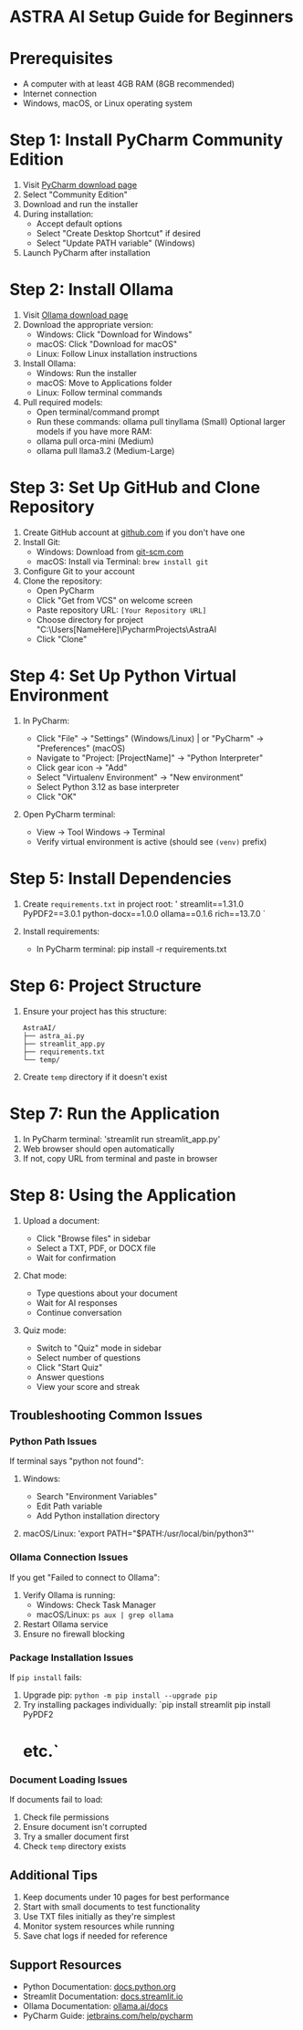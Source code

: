 # ASTRA AI Setup Guide for Beginners

# Prerequisites
- A computer with at least 4GB RAM (8GB recommended)
- Internet connection
- Windows, macOS, or Linux operating system

# Step 1: Install PyCharm Community Edition
1. Visit [PyCharm download page](https://www.jetbrains.com/pycharm/download/)
2. Select "Community Edition"
3. Download and run the installer
4. During installation:
   - Accept default options
   - Select "Create Desktop Shortcut" if desired
   - Select "Update PATH variable" (Windows)
5. Launch PyCharm after installation

# Step 2: Install Ollama
1. Visit [Ollama download page](https://ollama.ai/download)
2. Download the appropriate version:
   - Windows: Click "Download for Windows"
   - macOS: Click "Download for macOS"
   - Linux: Follow Linux installation instructions
3. Install Ollama:
   - Windows: Run the installer
   - macOS: Move to Applications folder
   - Linux: Follow terminal commands
4. Pull required models:
   - Open terminal/command prompt
   - Run these commands:
   ollama pull tinyllama (Small)
   Optional larger models if you have more RAM:
   - ollama pull orca-mini (Medium)
   - ollama pull llama3.2 (Medium-Large)

# Step 3: Set Up GitHub and Clone Repository
1. Create GitHub account at [github.com](https://github.com) if you don't have one
2. Install Git:
   - Windows: Download from [git-scm.com](https://git-scm.com)
   - macOS: Install via Terminal: `brew install git`
3. Configure Git to your account
4. Clone the repository:
   - Open PyCharm
   - Click "Get from VCS" on welcome screen
   - Paste repository URL: `[Your Repository URL]`
   - Choose directory for project "C:\Users\[NameHere]\PycharmProjects\AstraAI
   - Click "Clone"

# Step 4: Set Up Python Virtual Environment
1. In PyCharm:
   - Click "File" → "Settings" (Windows/Linux) | or "PyCharm" → "Preferences" (macOS)
   - Navigate to "Project: [ProjectName]" → "Python Interpreter"
   - Click gear icon → "Add"
   - Select "Virtualenv Environment" → "New environment"
   - Select Python 3.12 as base interpreter
   - Click "OK"

2. Open PyCharm terminal:
   - View → Tool Windows → Terminal
   - Verify virtual environment is active (should see `(venv)` prefix)

# Step 5: Install Dependencies
1. Create `requirements.txt` in project root:
   ' streamlit==1.31.0
   PyPDF2==3.0.1
   python-docx==1.0.0
   ollama==0.1.6
   rich==13.7.0 `

2. Install requirements:
   - In PyCharm terminal:
   pip install -r requirements.txt

# Step 6: Project Structure
1. Ensure your project has this structure:
   ```
   AstraAI/
   ├── astra_ai.py
   ├── streamlit_app.py
   ├── requirements.txt
   └── temp/
   ```

2. Create `temp` directory if it doesn't exist

# Step 7: Run the Application
1. In PyCharm terminal:
   'streamlit run streamlit_app.py'
2. Web browser should open automatically
3. If not, copy URL from terminal and paste in browser

# Step 8: Using the Application
1. Upload a document:
   - Click "Browse files" in sidebar
   - Select a TXT, PDF, or DOCX file
   - Wait for confirmation

2. Chat mode:
   - Type questions about your document
   - Wait for AI responses
   - Continue conversation

3. Quiz mode:
   - Switch to "Quiz" mode in sidebar
   - Select number of questions
   - Click "Start Quiz"
   - Answer questions
   - View your score and streak

## Troubleshooting Common Issues

### Python Path Issues
If terminal says "python not found":
1. Windows:
   - Search "Environment Variables"
   - Edit Path variable
   - Add Python installation directory

2. macOS/Linux:
   'export PATH="$PATH:/usr/local/bin/python3"'

### Ollama Connection Issues
If you get "Failed to connect to Ollama":
1. Verify Ollama is running:
   - Windows: Check Task Manager
   - macOS/Linux: `ps aux | grep ollama`
2. Restart Ollama service
3. Ensure no firewall blocking

### Package Installation Issues
If `pip install` fails:
1. Upgrade pip:
   `python -m pip install --upgrade pip`
2. Try installing packages individually:
   `pip install streamlit
   pip install PyPDF2
   # etc.`

### Document Loading Issues
If documents fail to load:
1. Check file permissions
2. Ensure document isn't corrupted
3. Try a smaller document first
4. Check `temp` directory exists

## Additional Tips
1. Keep documents under 10 pages for best performance
2. Start with small documents to test functionality
3. Use TXT files initially as they're simplest
4. Monitor system resources while running
5. Save chat logs if needed for reference

## Support Resources
- Python Documentation: [docs.python.org](https://docs.python.org)
- Streamlit Documentation: [docs.streamlit.io](https://docs.streamlit.io)
- Ollama Documentation: [ollama.ai/docs](https://ollama.ai/docs)
- PyCharm Guide: [jetbrains.com/help/pycharm](https://jetbrains.com/help/pycharm)
